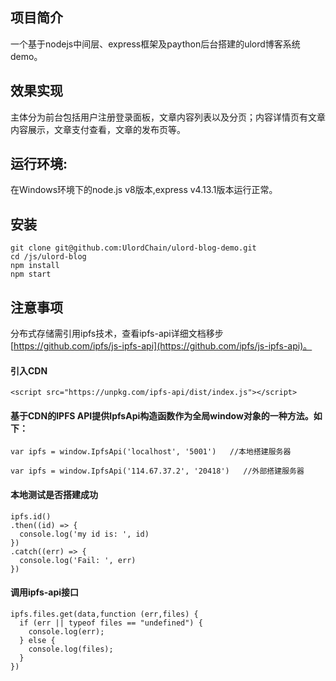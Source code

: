 项目简介
------
一个基于nodejs中间层、express框架及paython后台搭建的ulord博客系统demo。</br>

效果实现
------
主体分为前台包括用户注册登录面板，文章内容列表以及分页；内容详情页有文章内容展示，文章支付查看，文章的发布页等。</br>

运行环境:
------
在Windows环境下的node.js v8版本,express v4.13.1版本运行正常。</br>

安装
------
    git clone git@github.com:UlordChain/ulord-blog-demo.git
    cd /js/ulord-blog  
    npm install  
    npm start

注意事项 
------
分布式存储需引用ipfs技术，查看ipfs-api详细文档移步[https://github.com/ipfs/js-ipfs-api](https://github.com/ipfs/js-ipfs-api)。</br>

#### 引入CDN
    <script src="https://unpkg.com/ipfs-api/dist/index.js"></script>
    
#### 基于CDN的IPFS API提供IpfsApi构造函数作为全局window对象的一种方法。如下：

    var ipfs = window.IpfsApi('localhost', '5001')   //本地搭建服务器
    
    var ipfs = window.IpfsApi('114.67.37.2', '20418')   //外部搭建服务器

#### 本地测试是否搭建成功
    ipfs.id()
    .then((id) => {
      console.log('my id is: ', id)
    })
    .catch((err) => {
      console.log('Fail: ', err)
    })
   
#### 调用ipfs-api接口
    ipfs.files.get(data,function (err,files) {
      if (err || typeof files == "undefined") {
        console.log(err);
      } else {
        console.log(files);
      }
    })
